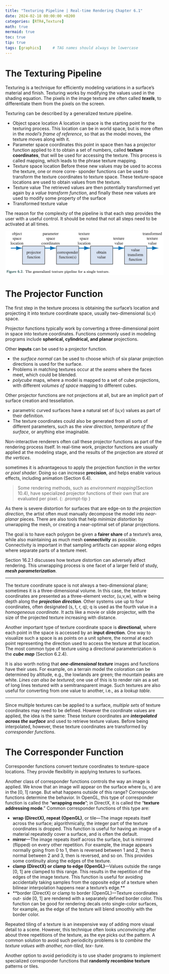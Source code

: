 ```yaml
---
title: "Texturing Pipeline | Real-time Rendering Chapter 6.1"
date: 2024-02-18 00:00:00 +0200
categories: [RTR4,Texture]
math: true
mermaid: true
toc: true
tip: true
tags: [graphics]     # TAG names should always be lowercase
---
```

# The Texturing Pipeline
Texturing is a technique for efficiently modeling variations in a surface’s material and finish. Texturing works by modifying the values used in the shading equation. The pixels in the image texture are often called ***texels***, to differentiate them from the pixels on the screen.

Texturing can be described by a generalized texture pipeline.

- Object space location
A location in space is the starting point for the texturing process. This location can be in world space, but is more often in the *model’s frame of reference*, so that as the model moves, the texture moves along with it.
- Parameter space coordinates
this point in space then has a projector function applied to it to obtain a set of numbers, called **texture coordinates**, that will be used for accessing the texture. This process is called mapping, which leads to the phrase texture mapping.
- Texture space location
Before these new values may be used to access the texture, one or more corre- sponder functions can be used to transform the texture coordinates to texture space. These texture-space locations are used to obtain values from the texture.
- Texture value
The retrieved values are then potentially transformed yet again by a *value transform function*, and finally these new values are used to modify some property of the surface
- Transformed texture value

The reason for the complexity of the pipeline is that each step provides the user with a useful control. It should be noted that not all steps need to be activated at all times.

![picture 0](</images/截屏2024-02-19 21.26.04.png>)

# The Projector Function
The first step in the texture process is obtaining the surface’s location and projecting it into texture coordinate space, usually two-dimensional (u,v) space.

Projector functions typically work by converting a three-dimensional point in space into texture coordinates. Functions commonly used in modeling programs include **spherical, cylindrical, and planar** projections. 

Other **inputs** can be used to a projector function.
- the *surface normal* can be used to choose which of six planar projection directions is used for the surface. 
- Problems in matching textures occur at the *seams* where the faces meet, which could be blended.
- *polycube* maps, where a model is mapped to a set of cube projections, with different *volumes of space* mapping to different cubes.

Other projector functions are not projections at all, but are an implicit part of surface creation and tessellation.
- parametric curved surfaces have a natural set of (u,v) values as part of their definition.
- The texture coordinates could also be generated from all sorts of different parameters, such as the *view direction*, *temperature of the surface*, or anything else imaginable. 

Non-interactive renderers often call these projector functions as part of the rendering process itself.
In real-time work, projector functions are usually applied at the modeling stage, and the results of the projection are *stored at the vertices*.

sometimes it is advantageous to apply the projection function in the *vertex or pixel shader*. Doing so can increase **precision**, and helps enable various effects, including animation (Section 6.4).
> Some rendering methods, such as *environment mapping*(Section 10.4), have specialized projector functions of their own that are evaluated per pixel.
{: .prompt-tip }

As there is severe distortion for surfaces that are edge-on *to the projection direction*, the artist often must manually decompose the model into *near-planar* pieces. There are also tools that help *minimize distortion* by unwrapping the mesh, or creating a near-optimal set of planar projections.

The goal is to have each polygon be given a **fairer share** of a texture’s area, while also maintaining as much mesh **connectivity** as possible. Connectivity is important in that sampling artifacts can appear along edges where separate parts of a texture meet.

Section 16.2.1 discusses how texture distortion can adversely affect rendering. This unwrapping process is one facet of a larger field of study, ***mesh parameterization***.

---

The texture coordinate space is not always a two-dimensional plane; sometimes it is a three-dimensional volume. In this case, the texture coordinates are presented as a three-element vector, (u,v,w), with w being depth along the ***projection direction***. Other systems use up to four coordinates, often designated (s, t, r, q); q is used as the fourth value in a *homogeneous coordinate*. It acts like a movie or slide projector, with the size of the projected texture increasing with distance. 

Another important type of texture coordinate space is **directional**, where each point in the space is accessed by an **input direction**. One way to visualize such a space is as points on a unit sphere, the normal at each point representing the direction used to access the texture at that location. The most common type of texture using a directional parameterization is the ***cube map*** (Section 6.2.4).

It is also worth noting that ***one-dimensional texture*** images and functions have their uses. For example, on a terrain model the coloration can be determined by altitude, e.g., the lowlands are green; the mountain peaks are white. *Lines can also be textured*; one use of this is to render rain as a set of long lines textured with a semitransparent image. Such textures are also useful for converting from one value to another, i.e., as a *lookup table*.

---

Since multiple textures can be applied to a surface, *multiple sets* of texture coordinates may need to be defined. However the coordinate values are applied, the idea is the same: These texture coordinates are ***interpolated across the surface*** and used to retrieve texture values. Before being interpolated, however, these texture coordinates are transformed by *corresponder functions*.

# The Corresponder Function

Corresponder functions convert texture coordinates to texture-space locations. They provide flexibility in applying textures to surfaces.

Another class of corresponder functions controls the way an image is applied. We know that an image will appear on the surface where (u, v) are in the [0, 1] range. But what happens outside of this range? Corresponder functions determine the behavior. In OpenGL, this type of corresponder function is called the “**wrapping mode**”; in DirectX, it is called the “**texture addressing mode**.” Common corresponder functions of this type are:

- **wrap (DirectX), repeat (OpenGL)**, or tile—The image repeats itself across the surface; algorithmically, the integer part of the texture coordinates is dropped. This function is useful for having an image of a material repeatedly cover a surface, and is often the default.
- **mirror**—The image repeats itself across the surface, but is mirrored (flipped) on every other repetition. For example, the image appears normally going from 0 to 1, then is reversed between 1 and 2, then is normal between 2 and 3, then is reversed, and so on. This provides some continuity along the edges of the texture.
- **clamp (DirectX) or clamp to edge (OpenGL)**—Values outside the range [0, 1] are clamped to this range. This results in the repetition of the edges of the image texture. This function is useful for avoiding accidentally taking samples from the opposite edge of a texture when bilinear interpolation happens near a texture’s edge.**
- **border (DirectX) or clamp to border (OpenGL)—Texture coordinates out- side [0, 1] are rendered with a separately defined border color. This function can be good for rendering decals onto single-color surfaces, for example, as the edge
of the texture will blend smoothly with the border color.

Repeated tiling of a texture is an inexpensive way of adding more visual detail to a scene. However, this technique often looks *unconvincing* after about three repetitions of the texture, as the eye picks out the pattern. A common solution to avoid such periodicity problems is to *combine the texture values with another, non-tiled, tex- ture.*

Another option to avoid periodicity is to use shader programs to implement specialized corresponder functions that **randomly recombine texture** patterns or tiles. 
